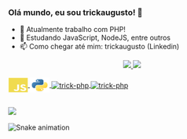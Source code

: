 ### Olá mundo, eu sou trickaugusto! 👋 

- 🔭 Atualmente trabalho com PHP!
- 🌱 Estudando JavaScript, NodeJS, entre outros
- 📫 Como chegar até mim: trickaugusto (Linkedin)

<div align="center">
  <a href="https://github.com/trickaugusto">
  <img height="180em" src="https://github-readme-stats.vercel.app/api?username=trickaugusto&show_icons=true&theme=dracula&include_all_commits=true&count_private=true"/>
  <img height="180em" src="https://github-readme-stats.vercel.app/api/top-langs/?username=trickaugusto&layout=compact&langs_count=7&theme=dracula"/>
</div>
<div style="display: inline_block"><br>
  <img align="center" alt="trick-Js" height="30" width="40" src="https://raw.githubusercontent.com/devicons/devicon/master/icons/javascript/javascript-plain.svg">
  <img align="center" alt="trick-Python" height="30" width="40" src="https://raw.githubusercontent.com/devicons/devicon/master/icons/python/python-original.svg">
  <img align="center" alt="trick-php" height="30" width="40" src="https://cdn.jsdelivr.net/gh/devicons/devicon/icons/php/php-plain.svg">
  <img align="center" alt="trick-php" height="30" width="40" src="https://cdn.jsdelivr.net/gh/devicons/devicon/icons/nodejs/nodejs-original-wordmark.svg"> 
</div>

  ##

  <div>
  <a href="https://www.linkedin.com/in/trickaugusto" target="_blank"><img src="https://img.shields.io/badge/-LinkedIn-%230077B5?style=for-the-badge&logo=linkedin&logoColor=white" target="_blank"></a> 
     
  ![Snake animation](https://github.com/trickaugusto/trickaugusto/blob/output/github-contribution-grid-snake.svg)

</div>
